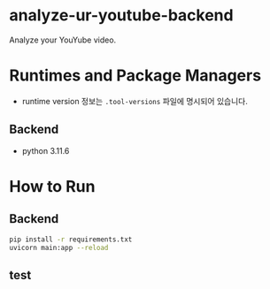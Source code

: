 # analyze-ur-youtube-backend

Analyze your YouYube video.

# Runtimes and Package Managers

- runtime version 정보는 `.tool-versions` 파일에 명시되어 있습니다.

## Backend

- python 3.11.6

# How to Run

## Backend

```zsh
pip install -r requirements.txt
uvicorn main:app --reload
```

## test
